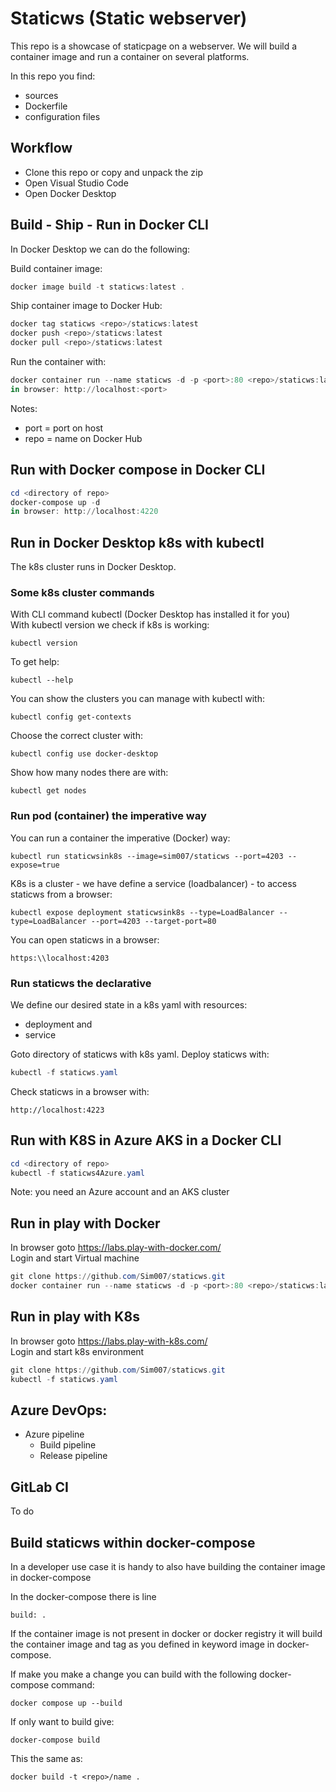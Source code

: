 # Staticws (Static webserver)
This repo is a showcase of staticpage on a webserver.
We will build a container image and run a container on several platforms.

In this repo you find:
- sources
- Dockerfile
- configuration files

## Workflow
- Clone this repo or copy and unpack the zip
- Open Visual Studio Code
- Open Docker Desktop

## Build - Ship - Run in Docker CLI
In Docker Desktop we can do the following:

Build container image:
```powershell
docker image build -t staticws:latest .
```
Ship container image to Docker Hub:
```powershell
docker tag staticws <repo>/staticws:latest
docker push <repo>/staticws:latest
docker pull <repo>/staticws:latest
```
Run the container with:
```powershell
docker container run --name staticws -d -p <port>:80 <repo>/staticws:latest  
in browser: http://localhost:<port>
```
Notes:  
- port = port on host  
- repo = name on Docker Hub

## Run with Docker compose in Docker CLI 
```powershell
cd <directory of repo>
docker-compose up -d
in browser: http://localhost:4220
```

## Run in Docker Desktop k8s with kubectl
The k8s cluster runs in Docker Desktop.

### Some k8s cluster commands
With CLI command kubectl (Docker Desktop has installed it for you)  
With kubectl version we check if k8s is working:
```
kubectl version
```
To get help:
```
kubectl --help
```
  
You can show the clusters you can manage with kubectl with:
```
kubectl config get-contexts
```
Choose the correct cluster with:
```
kubectl config use docker-desktop
```
Show how many nodes there are with:
```
kubectl get nodes
```
### Run pod (container) the imperative way
You can run a container the imperative (Docker) way:
```
kubectl run staticwsink8s --image=sim007/staticws --port=4203 --expose=true
```
K8s is a cluster - we have define a service (loadbalancer) - to access staticws from a browser:
```
kubectl expose deployment staticwsink8s --type=LoadBalancer --type=LoadBalancer --port=4203 --target-port=80
```
You can open staticws in a browser:
```
https:\\localhost:4203
```
### Run staticws the declarative
We define our desired state in a k8s yaml with resources:
- deployment and 
- service

Goto directory of staticws with k8s yaml.
Deploy staticws with:
```powershell
kubectl -f staticws.yaml
```
Check staticws in a browser with:
```
http://localhost:4223
```
## Run with K8S in Azure AKS in a Docker CLI
```powershell
cd <directory of repo>
kubectl -f staticws4Azure.yaml
```
Note: you need an Azure account and an AKS cluster

## Run in play with Docker
In browser goto https://labs.play-with-docker.com/  
Login and start Virtual machine
```powershell
git clone https://github.com/Sim007/staticws.git 
docker container run --name staticws -d -p <port>:80 <repo>/staticws:latest
```

## Run in play with K8s
In browser goto https://labs.play-with-k8s.com/  
Login and start k8s environment
```powershell
git clone https://github.com/Sim007/staticws.git 
kubectl -f staticws.yaml
```

## Azure DevOps:
- Azure pipeline
    - Build pipeline
    - Release pipeline

## GitLab CI
To do  

## Build staticws within docker-compose
In a developer use case it is handy to also have building the container image in docker-compose

In the docker-compose there is line
```
build: .
```
If the container image is not present in docker or docker registry it will build the container image and tag as you defined in keyword image in docker-compose.

If make you make a change you can build with the following docker-compose command:
```
docker compose up --build
```

If only want to build give:
```
docker-compose build
```
This the same as:
```
docker build -t <repo>/name .
```



